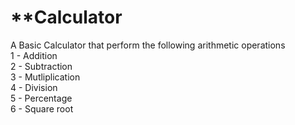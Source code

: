 # **Calculator

A Basic Calculator that perform the following arithmetic operations<br>
1 - Addition<br>
2 - Subtraction<br>
3 - Mutliplication<br>
4 - Division<br>
5 - Percentage<br>
6 - Square root
